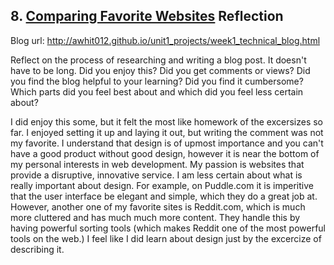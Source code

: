 ## 8. [Comparing Favorite Websites](8_technical_blog/readme.md) Reflection

Blog url: http://awhit012.github.io/unit1_projects/week1_technical_blog.html

Reflect on the process of researching and writing a blog post. It doesn't have to be long. Did you enjoy this? Did you get comments or views? Did you find the blog helpful to your learning? Did you find it cumbersome? Which parts did you feel best about and which did you feel less certain about?


I did enjoy this some, but it felt the most like homework of the excersizes so far. I enjoyed setting it up and laying it out, but writing the comment was not my favorite. I understand that design is of upmost importance and you can't have a good product without good design, however it is near the bottom of my personal interests in web development. My passion is websites that provide a disruptive, innovative service. I am less certain about what is really important about design. For example, on Puddle.com it is imperitive that the user interface be elegant and simple, which they do a great job at. However, another one of my favorite sites is Reddit.com, which is much more cluttered and has much much more content. They handle this by having powerful sorting tools (which makes Reddit one of the most powerful tools on the web.) I feel like I did learn about design just by the excercize of describing it.
